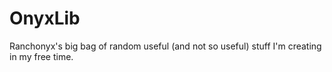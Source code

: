 # OnyxLib
Ranchonyx's big bag of random useful (and not so useful) stuff I'm creating in my free time.

